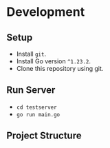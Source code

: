 # Development

## Setup

 - Install `git`.
 - Install Go version `^1.23.2`.
 - Clone this repository using git.

## Run Server

 - `cd testserver`
 - `go run main.go`

## Project Structure
